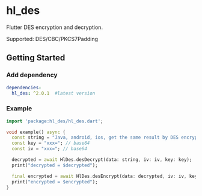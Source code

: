 # hl_des

Flutter DES encryption and decryption.

Supported: DES/CBC/PKCS7Padding

## Getting Started

### Add dependency

```yaml
dependencies:
  hl_des: ^2.0.1  #latest version
```

### Example

```dart
import 'package:hl_des/hl_des.dart';

void example() async {
  const string = "Java, android, ios, get the same result by DES encryption and decryption."; // base64
  const key = "xxx="; // base64
  const iv = "xxx="; // base64

  decrypted = await HlDes.desDecrypt(data: string, iv: iv, key: key);
  print("decrypted = $decrypted");

  final encrypted = await HlDes.desEncrypt(data: decrypted, iv: iv, key: key);
  print("encrypted = $encrypted");
}
```

